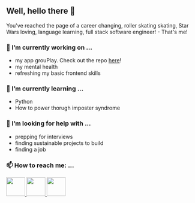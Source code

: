 ## Well, hello there 👋 
<!-- ![visitors](https://visitor-badge.glitch.me/badge?page_id=*.visitor-badge&left_color=red&right_color=pink) -->

You've reached the page of a career changing, roller skating skating, Star Wars loving, language learning, full stack software engineer! - That's me!

<!-- ⚠️ under construction ⚠️ -->


<!-- TODO: add later -->
### 🔭 I’m currently working on ...
- my app grouPlay. Check out the repo [here](https://github.com/djfurniss/grouPlayApp)!
- my mental health
- refreshing my basic frontend skills 

### 🌱 I’m currently learning ...
- Python
- How to power thorugh imposter syndrome 

### 🤔 I’m looking for help with ...
- prepping for interviews
- finding sustainable projects to build
- finding a job

### 📫 How to reach me: ...
<a href="https://twitter.com/dfurniss_dev"><img src="https://d4.alternativeto.net/Es1ft4p1-QC2tdJ6bnmT3Ew-cI4aIpWBH8e2So8VbwQ/rs:fill:280:280:0/g:ce:0:0/YWJzOi8vZGlzdC9pY29ucy90d2l0dGVyXzE1NDkyMC5wbmc.png" width=50/>
</a>
<a href="https://www.linkedin.com/in/denasia-furniss/"><img src="https://upload.wikimedia.org/wikipedia/commons/thumb/c/ca/LinkedIn_logo_initials.png/800px-LinkedIn_logo_initials.png" width=50/>
</a> 
<a href="https://www.instagram.com/dfurniss.dev/"><img src="https://upload.wikimedia.org/wikipedia/commons/thumb/e/e7/Instagram_logo_2016.svg/2048px-Instagram_logo_2016.svg.png" width=50/>
</a>


